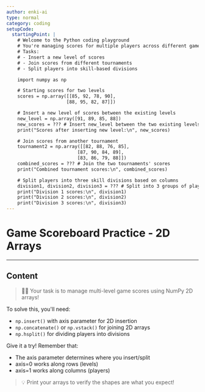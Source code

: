 ```yaml
---
author: enki-ai
type: normal
category: coding
setupCode:
  startingPoint: |
    # Welcome to the Python coding playground
    # You're managing scores for multiple players across different game levels!
    # Tasks:
    # - Insert a new level of scores
    # - Join scores from different tournaments
    # - Split players into skill-based divisions

    import numpy as np

    # Starting scores for two levels
    scores = np.array([[85, 92, 78, 90],
                      [88, 95, 82, 87]])

    # Insert a new level of scores between the existing levels
    new_level = np.array([91, 89, 85, 88])
    new_scores = ??? # Insert new_level between the two existing levels
    print("Scores after inserting new level:\n", new_scores)

    # Join scores from another tournament
    tournament2 = np.array([[82, 88, 76, 85],
                          [87, 90, 84, 89],
                          [83, 86, 79, 88]])
    combined_scores = ??? # Join the two tournaments' scores
    print("Combined tournament scores:\n", combined_scores)

    # Split players into three skill divisions based on columns
    division1, division2, division3 = ??? # Split into 3 groups of players
    print("Division 1 scores:\n", division1)
    print("Division 2 scores:\n", division2)
    print("Division 3 scores:\n", division3)
---
```


# Game Scoreboard Practice - 2D Arrays

---

## Content

> 👩‍💻 Your task is to manage multi-level game scores using NumPy 2D arrays!

To solve this, you'll need:

- `np.insert()` with axis parameter for 2D insertion
- `np.concatenate()` or `np.vstack()` for joining 2D arrays
- `np.hsplit()` for dividing players into divisions

Give it a try! Remember that:

- The axis parameter determines where you insert/split
- axis=0 works along rows (levels)
- axis=1 works along columns (players)

> 💡 Print your arrays to verify the shapes are what you expect!
